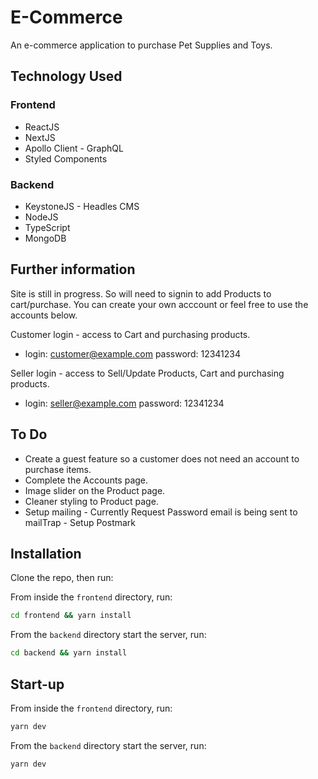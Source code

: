 # E-Commerce

An e-commerce application to purchase Pet Supplies and Toys.

## Technology Used
### Frontend
* ReactJS
* NextJS
* Apollo Client - GraphQL
* Styled Components

### Backend
* KeystoneJS - Headles CMS
* NodeJS
* TypeScript
* MongoDB

## Further information
Site is still in progress. So will need to signin to add Products to cart/purchase. You can create your own acccount or feel free to use the accounts below.

Customer login - access to Cart and purchasing products.
* login: customer@example.com password: 12341234

Seller login - access to Sell/Update Products, Cart and purchasing products.
* login: seller@example.com password: 12341234

## To Do
* Create a guest feature so a customer does not need an account to purchase items.
* Complete the Accounts page.
* Image slider on the Product page.
* Cleaner styling to Product page.
* Setup mailing - Currently Request Password email is being sent to mailTrap - Setup Postmark

## Installation

Clone the repo, then run:

From inside the `frontend` directory, run:
```bash
cd frontend && yarn install
```

From the `backend` directory start the server, run:
```bash
cd backend && yarn install
```

## Start-up

From inside the `frontend` directory, run:
```bash
yarn dev
```

From the `backend` directory start the server, run:
```bash
yarn dev
```
